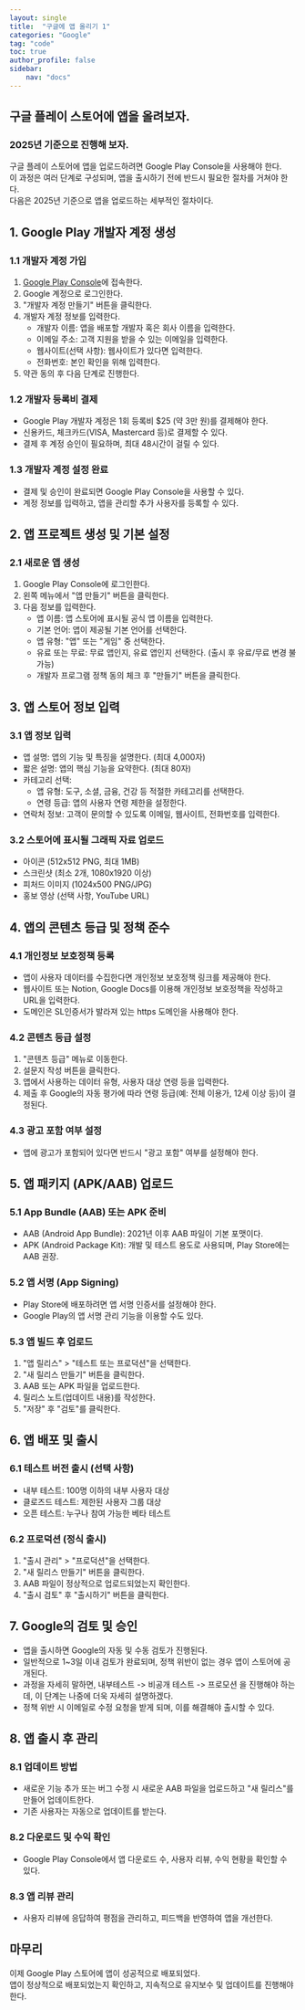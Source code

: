 ```yaml
---
layout: single
title:  "구글에 앱 올리기 1"
categories: "Google"
tag: "code"
toc: true
author_profile: false
sidebar:
    nav: "docs"
---
```


## 구글 플레이 스토어에 앱을 올려보자.  
### 2025년 기준으로 진행해 보자.  

구글 플레이 스토어에 앱을 업로드하려면 Google Play Console을 사용해야 한다.  
이 과정은 여러 단계로 구성되며, 앱을 출시하기 전에 반드시 필요한 절차를 거쳐야 한다.  
다음은 2025년 기준으로 앱을 업로드하는 세부적인 절차이다.  


## 1. Google Play 개발자 계정 생성

### 1.1 개발자 계정 가입
1. [Google Play Console](https://play.google.com/console/)에 접속한다.  
2. Google 계정으로 로그인한다.  
3. "개발자 계정 만들기" 버튼을 클릭한다.  
4. 개발자 계정 정보를 입력한다.  
   - 개발자 이름: 앱을 배포할 개발자 혹은 회사 이름을 입력한다.  
   - 이메일 주소: 고객 지원을 받을 수 있는 이메일을 입력한다.  
   - 웹사이트(선택 사항): 웹사이트가 있다면 입력한다.  
   - 전화번호: 본인 확인을 위해 입력한다.  
5. 약관 동의 후 다음 단계로 진행한다.  

### 1.2 개발자 등록비 결제
- Google Play 개발자 계정은 1회 등록비 $25 (약 3만 원)를 결제해야 한다.  
- 신용카드, 체크카드(VISA, Mastercard 등)로 결제할 수 있다.  
- 결제 후 계정 승인이 필요하며, 최대 48시간이 걸릴 수 있다.  

### 1.3 개발자 계정 설정 완료
- 결제 및 승인이 완료되면 Google Play Console을 사용할 수 있다.  
- 계정 정보를 입력하고, 앱을 관리할 추가 사용자를 등록할 수 있다.  


## 2. 앱 프로젝트 생성 및 기본 설정
### 2.1 새로운 앱 생성
1. Google Play Console에 로그인한다.  
2. 왼쪽 메뉴에서 "앱 만들기" 버튼을 클릭한다.  
3. 다음 정보를 입력한다.  
   - 앱 이름: 앱 스토어에 표시될 공식 앱 이름을 입력한다.  
   - 기본 언어: 앱이 제공될 기본 언어를 선택한다.  
   - 앱 유형: "앱" 또는 "게임" 중 선택한다.  
   - 유료 또는 무료: 무료 앱인지, 유료 앱인지 선택한다. (출시 후 유료/무료 변경 불가능)  
   - 개발자 프로그램 정책 동의 체크 후 "만들기" 버튼을 클릭한다.  


## 3. 앱 스토어 정보 입력  
### 3.1 앱 정보 입력  
- 앱 설명: 앱의 기능 및 특징을 설명한다. (최대 4,000자)  
- 짧은 설명: 앱의 핵심 기능을 요약한다. (최대 80자)  
- 카테고리 선택:  
  - 앱 유형: 도구, 소셜, 금융, 건강 등 적절한 카테고리를 선택한다.  
  - 연령 등급: 앱의 사용자 연령 제한을 설정한다.  
- 연락처 정보: 고객이 문의할 수 있도록 이메일, 웹사이트, 전화번호를 입력한다.  

### 3.2 스토어에 표시될 그래픽 자료 업로드  
- 아이콘 (512x512 PNG, 최대 1MB)  
- 스크린샷 (최소 2개, 1080x1920 이상)  
- 피처드 이미지 (1024x500 PNG/JPG)  
- 홍보 영상 (선택 사항, YouTube URL)  
 

## 4. 앱의 콘텐츠 등급 및 정책 준수  
### 4.1 개인정보 보호정책 등록  
- 앱이 사용자 데이터를 수집한다면 개인정보 보호정책 링크를 제공해야 한다.  
- 웹사이트 또는 Notion, Google Docs를 이용해 개인정보 보호정책을 작성하고 URL을 입력한다.  
- 도메인은 SL인증서가 발라져 있는 https 도메인을 사용해야 한다.  

### 4.2 콘텐츠 등급 설정  
1. "콘텐츠 등급" 메뉴로 이동한다.  
2. 설문지 작성 버튼을 클릭한다.  
3. 앱에서 사용하는 데이터 유형, 사용자 대상 연령 등을 입력한다.  
4. 제출 후 Google의 자동 평가에 따라 연령 등급(예: 전체 이용가, 12세 이상 등)이 결정된다.  

### 4.3 광고 포함 여부 설정  
- 앱에 광고가 포함되어 있다면 반드시 "광고 포함" 여부를 설정해야 한다.  


## 5. 앱 패키지 (APK/AAB) 업로드  
### 5.1 App Bundle (AAB) 또는 APK 준비  
- AAB (Android App Bundle): 2021년 이후 AAB 파일이 기본 포맷이다.  
- APK (Android Package Kit): 개발 및 테스트 용도로 사용되며, Play Store에는 AAB 권장.  

### 5.2 앱 서명 (App Signing)  
- Play Store에 배포하려면 앱 서명 인증서를 설정해야 한다.  
- Google Play의 앱 서명 관리 기능을 이용할 수도 있다.  

### 5.3 앱 빌드 후 업로드  
1. "앱 릴리스" > "테스트 또는 프로덕션"을 선택한다.  
2. "새 릴리스 만들기" 버튼을 클릭한다.  
3. AAB 또는 APK 파일을 업로드한다.  
4. 릴리스 노트(업데이트 내용)를 작성한다.  
5. "저장" 후 "검토"를 클릭한다.  


## 6. 앱 배포 및 출시  
### 6.1 테스트 버전 출시 (선택 사항)  
- 내부 테스트: 100명 이하의 내부 사용자 대상  
- 클로즈드 테스트: 제한된 사용자 그룹 대상  
- 오픈 테스트: 누구나 참여 가능한 베타 테스트  

### 6.2 프로덕션 (정식 출시)  
1. "출시 관리" > "프로덕션"을 선택한다.  
2. "새 릴리스 만들기" 버튼을 클릭한다.  
3. AAB 파일이 정상적으로 업로드되었는지 확인한다.  
4. "출시 검토" 후 "출시하기" 버튼을 클릭한다.  


## 7. Google의 검토 및 승인  
- 앱을 출시하면 Google의 자동 및 수동 검토가 진행된다.  
- 일반적으로 1~3일 이내 검토가 완료되며, 정책 위반이 없는 경우 앱이 스토어에 공개된다.  
- 과정을 자세히 말하면, 내부테스트 -> 비공개 테스트 -> 프로모션 을 진행해야 하는데, 이 단계는 나중에 더욱 자세히 설명하겠다.  
- 정책 위반 시 이메일로 수정 요청을 받게 되며, 이를 해결해야 출시할 수 있다.  


## 8. 앱 출시 후 관리  
### 8.1 업데이트 방법  
- 새로운 기능 추가 또는 버그 수정 시 새로운 AAB 파일을 업로드하고 "새 릴리스"를 만들어 업데이트한다.  
- 기존 사용자는 자동으로 업데이트를 받는다.  

### 8.2 다운로드 및 수익 확인  
- Google Play Console에서 앱 다운로드 수, 사용자 리뷰, 수익 현황을 확인할 수 있다.  

### 8.3 앱 리뷰 관리  
- 사용자 리뷰에 응답하여 평점을 관리하고, 피드백을 반영하여 앱을 개선한다.  


## 마무리  
이제 Google Play 스토어에 앱이 성공적으로 배포되었다.  
앱이 정상적으로 배포되었는지 확인하고, 지속적으로 유지보수 및 업데이트를 진행해야 한다.  

